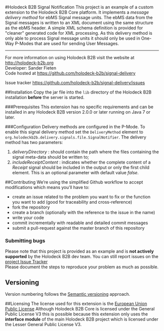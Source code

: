 #Holodeck B2B Signal Notification
This project is an example of a custom extension to the Holodeck B2B Core platform. It implements a _message delivery
method_ for ebMS Signal message units. 
The ebMS data from the Signal messages is written to an XML document using the same structure as the ebMS header. A 
simple XML schema definition is provided for "cleaner" generated code for XML processing.
As this delivery method is only able to process Signal message units it should only be used in One-Way P-Modes that are
used for sending User Messages.

__________________
For more information on using Holodeck B2B visit the website at http://holodeck-b2b.org  
Developer: Sander Fieten  
Code hosted at https://github.com/holodeck-b2b/signal-delivery 

Issue tracker https://github.com/holodeck-b2b/signal-delivery/issues  

##Installation 
Copy the jar file into the `lib` directory of the Holodeck B2B installation **before** the server is started.

###Prerequisites
This extension has no specific requirements and can be installed in any Holodeck B2B version 2.0.0 or later running on 
Java 7 or later. 

###Configuration
Delivery methods are configured in the P-Mode. 
To enable this signal delivery method set the `DeliveryMethod` element to `org.holodeckb2b.delivery.signals.file.SignalNotifier`. 
The delivery method has two parameters:

1. _deliveryDirectory_ : should contain the path where the files containing the signal meta-data should be written to;
2. _includeReceiptContent_ : indicates whether the complete content of a _Receipt_ signal should be included in the output 
or only the first child element. This is an optional parameter with default value _false_.

##Contributing
We’re using the simplified Github workflow to accept modifications which means you’ll have to:
* create an issue related to the problem you want to fix or the function you want to add (good for traceability and cross-reference)
* fork the repository
* create a branch (optionally with the reference to the issue in the name)
* write your code 
* commit incrementally with readable and detailed commit messages
* submit a pull-request against the master branch of this repository

### Submitting bugs
Please note that this project is provided as an example and is **not actively supported** by the Holodeck B2B dev team. 
You can still report issues on the [project Issue Tracker](https://github.com/holodeck-b2b/signal-delivery/issues)  
Please document the steps to reproduce your problem as much as possible.

## Versioning
Version numbering follows the [Semantic versioning](http://semver.org/) approach.

##Licensing
The license used for this extension is the [European Union Public License](https://joinup.ec.europa.eu/community/eupl/home)
Although Holodeck B2B Core is licensed under the General Public License V3 this is possible because this extension only
uses the **interface module** of the main Holodeck B2B project which is licensed under the Lesser General Public License V3.

